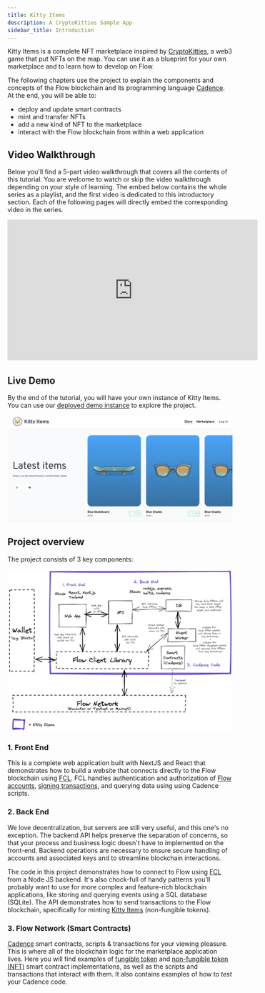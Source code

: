 ```yaml
---
title: Kitty Items
description: A CryptoKitties Sample App
sidebar_title: Introduction
---
```


Kitty Items is a complete NFT marketplace inspired by [CryptoKitties](https://www.cryptokitties.co/), a web3 game that put NFTs on the map. You can use it as a blueprint for your own marketplace and to learn how to develop on Flow.

The following chapters use the project to explain the components and concepts of the Flow blockchain and its programming language [Cadence](/cadence/). At the end, you will be able to:

- deploy and update smart contracts
- mint and transfer NFTs
- add a new kind of NFT to the marketplace
- interact with the Flow blockchain from within a web application

## Video Walkthrough

Below you'll find a 5-part video walkthrough that covers all the contents of this tutorial. You are welcome to watch or skip the video walkthrough depending on your style of learning. The embed below contains the whole series as a playlist, and the first video is dedicated to this introductory section. Each of the following pages will directly embed the corresponding video in the series.

<iframe width="560" height="315" src="https://www.youtube.com/embed/videoseries?list=PL0qVMKzYEBROIztSG9v7-_HiWEDMxz4Ve" title="YouTube video player" frameborder="0" allow="accelerometer; autoplay; clipboard-write; encrypted-media; gyroscope; picture-in-picture" allowfullscreen></iframe>

## Live Demo

By the end of the tutorial, you will have your own instance of Kitty Items. You can use our [deployed demo instance](https://kitty-items.onflow.org/) to explore the project.

[![Kitty Items - Landing Page](landing-page.png)](https://kitty-items.onflow.org/)

## Project overview

The project consists of 3 key components:

![Project overview](kitty-items-diagram.png)

### 1. Front End

This is a complete web application built with NextJS and React that demonstrates how to build a website that connects directly to the Flow blockchain using [FCL](/fcl/). FCL handles authentication and authorization of [Flow accounts](/concepts/accounts-and-keys/), [signing transactions](/concepts/transaction-signing/), and querying data using using Cadence scripts.

### 2. Back End

We love decentralization, but servers are still very useful, and this one's no exception. The backend API helps preserve the separation of concerns, so that your process and business logic doesn't have to implemented on the front-end. Backend operations are necessary to ensure secure handling of accounts and associated keys and to streamline blockchain interactions.

The code in this project demonstrates how to connect to Flow using [FCL](/fcl/) from a Node JS backend. It's also chock-full of handy patterns you'll probably want to use for more complex and feature-rich blockchain applications, like storing and querying events using a SQL database (SQLite). The API demonstrates how to send transactions to the Flow blockchain, specifically for minting [Kitty Items](https://github.com/onflow/kitty-items/blob/master/cadence/contracts/KittyItems.cdc) (non-fungible tokens).

### 3. Flow Network (Smart Contracts)

[Cadence](/cadence) smart contracts, scripts & transactions for your viewing pleasure. This is where all of the blockchain logic for the marketplace application lives. Here you will find examples of [fungible token](https://github.com/onflow/flow-ft) and [non-fungible token (NFT)](https://github.com/onflow/flow-nft) smart contract implementations, as well as the scripts and transactions that interact with them. It also contains examples of how to _test_ your Cadence code.

